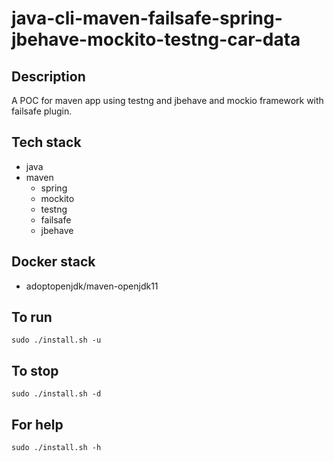 # java-cli-maven-failsafe-spring-jbehave-mockito-testng-car-data

## Description
A POC for maven app using testng
and jbehave and mockio framework
 with failsafe plugin.

## Tech stack
- java
- maven
	- spring
	- mockito
  - testng
  - failsafe
  - jbehave

## Docker stack
- adoptopenjdk/maven-openjdk11

## To run
`sudo ./install.sh -u`

## To stop
`sudo ./install.sh -d`

## For help
`sudo ./install.sh -h`
